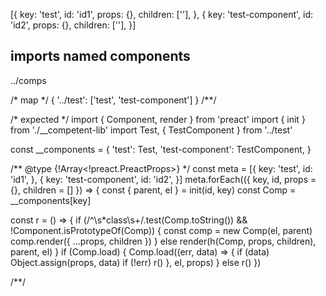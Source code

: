 [{
  key: 'test',
  id: 'id1',
  props: {},
  children: [''],
}, {
  key: 'test-component',
  id: 'id2',
  props: {},
  children: [''],
}]

## imports named components
../comps

/* map */
{ '../test': ['test', 'test-component'] }
/**/

/* expected */
import { Component, render } from 'preact'
import { init } from './__competent-lib'
import Test, { TestComponent } from '../test'

const __components = {
  'test': Test,
  'test-component': TestComponent,
}

/** @type {!Array<!preact.PreactProps>} */
const meta = [{
  key: 'test',
  id: 'id1',
},
{
  key: 'test-component',
  id: 'id2',
}]
meta.forEach(({ key, id, props = {}, children = [] }) => {
  const { parent, el } = init(id, key)
  const Comp = __components[key]

  const r = () => {
      if (/^\s*class\s+/.test(Comp.toString())
        && !Component.isPrototypeOf(Comp)) {
        const comp = new Comp(el, parent)
        comp.render({ ...props, children })
      } else render(h(Comp, props, children), parent, el)
    }
    if (Comp.load) {
      Comp.load((err, data) => {
        if (data) Object.assign(props, data)
        if (!err) r()
      }, el, props)
    } else r()
})

/**/